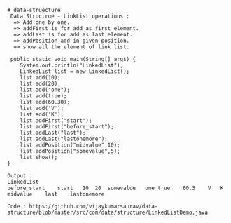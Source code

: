     # data-struecture
     Data Structrue - LinkList operations :
      => Add one by one.
      => addFirst is for add as first element.
      => addLast is for add as last element.
      => addPosition add in given position.
      => show all the element of link list.

     public static void main(String[] args) {
        System.out.println("LinkedList");
        LinkedList list = new LinkedList();
        list.add(10);
        list.add(20);
        list.add("one");
        list.add(true);
        list.add(60.30);
        list.add('V');
        list.add('K');
        list.addFirst("start");
        list.addFirst("before_start");
        list.addLast("last");
        list.addLast("lastonemore");
        list.addPosition("midvalue",10);
        list.addPosition("somevalue",5);
        list.show();
    }

    Output :
    LinkedList
    before_start	start	10	20	somevalue	one	true	60.3	V	K	midvalue	last	lastonemore

    Code : https://github.com/vijaykumarsaurav/data-structure/blob/master/src/com/data/structure/LinkedListDemo.java